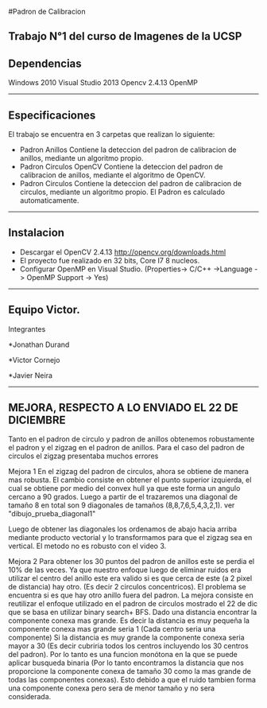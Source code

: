 #Padron de Calibracion

Trabajo N°1 del curso de Imagenes de la UCSP
----------------------------------------------------------------
Dependencias
----------------------------------------------------------------
Windows 2010
Visual Studio 2013
Opencv 2.4.13
OpenMP

----------------------------------------------------------------
Especificaciones
----------------------------------------------------------------
El trabajo se encuentra en 3 carpetas que realizan lo siguiente:
* Padron Anillos
	Contiene la deteccion del padron de calibracion de anillos, mediante un algoritmo propio.
* Padron Circulos OpenCV
	Contiene la deteccion del padron de calibracion de anillos, mediante el algoritmo de OpenCV.
* Padron Circulos
	Contiene la deteccion del padron de calibracion de circulos, mediante un algoritmo propio.
El Padron es calculado automaticamente.
	
----------------------------------------------------------------
Instalacion
----------------------------------------------------------------
* Descargar el OpenCV 2.4.13 http://opencv.org/downloads.html
* El proyecto fue realizado en 32 bits, Core I7 8 nucleos.
* Configurar OpenMP en Visual Studio. (Properties-> C/C++ ->Language -> OpenMP Support -> Yes)

----------------------------------------------------------------
Equipo Victor.
----------------------------------------------------------------
Integrantes

*Jonathan Durand

*Victor Cornejo

*Javier Neira


----------------------------------------------------------------
MEJORA, RESPECTO A LO ENVIADO EL 22 DE DICIEMBRE
----------------------------------------------------------------
Tanto en el padron de circulo y padron de anillos obtenemos robustamente el padron  y el zigzag en el padron de anillos.
Para el caso del padron de circulos el zigzag presentaba muchos errores

Mejora 1 
En el zigzag del padron de circulos, ahora se obtiene de manera mas robusta.
El cambio consiste en obtener el punto superior izquierda, el cual se obtiene por medio del convex hull ya que este forma un angulo cercano a 90 grados.
Luego a partir de el trazaremos una diagonal de tamaño 8 en total son 9 diagonales de tamaños (8,8,7,6,5,4,3,2,1).
ver "dibujo_prueba_diagonal1"

Luego de obtener las diagonales los ordenamos de abajo hacia arriba mediante producto vectorial
y lo transformamos para que el zigzag sea en vertical. 
El metodo no es robusto con el video 3.

Mejora 2
Para obtener los 30 puntos del padron de anillos este se perdia el 10% de las veces. Ya que nuestro enfoque luego de eliminar ruidos era utilizar el centro del anillo  este era valido si es que cerca de este (a 2 pixel de distancia) hay otro. (Es decir 2 circulos concentricos).
El problema se encuentra si es que hay otro anillo fuera del padron.
La mejora consiste en reutilizar el enfoque utilizado en el padron de circulos mostrado el 22 de dic que se basa en utilizar binary search+ BFS.
Dado una distancia encontrar la componente conexa mas grande.
Es decir la distancia es muy pequeña la componente conexa mas grande seria 1 (Cada centro seria una componente)
Si la distancia es muy grande la componente conexa seria mayor a 30 (Es decir cubriria todos los centros incluyendo los 30 centros del padron).
Por lo tanto es una funcion monótona en la que se puede aplicar busqueda binaria (Por lo tanto encontramos la distancia que nos proporcione la componente conexa de tamaño 30 como la mas grande de todas las componentes conexas).
Esto debido a que el ruido tambien forma una componente conexa pero sera de menor tamaño y no sera considerada.

